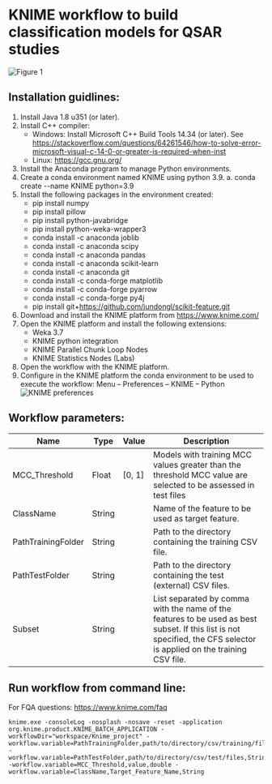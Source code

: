 # KNIME workflow to build classification models for QSAR studies

![Figure 1](https://github.com/cicese-biocom/classification-QSAR-bioKom/assets/19722447/5c510e77-221b-4a4e-9e02-4a62a9f968f0)

## Installation guidlines:

1.	Install Java 1.8 u351 (or later). 
2.	Install C++ compiler:
	- Windows: Install Microsoft C++ Build Tools 14.34 (or later). See https://stackoverflow.com/questions/64261546/how-to-solve-error-microsoft-visual-c-14-0-or-greater-is-required-when-inst
	- Linux: https://gcc.gnu.org/
4.	Install the Anaconda program to manage Python environments.
5.	Create a conda environment named KNIME using python 3.9.
a.	conda create --name KNIME python=3.9
6.	Install the following packages in the environment created:
	- pip install numpy
	- pip install pillow
	- pip install python-javabridge
	- pip install python-weka-wrapper3
	- conda install -c anaconda joblib
	- conda install -c anaconda scipy
	- conda install -c anaconda pandas
	- conda install -c anaconda scikit-learn
	- conda install -c anaconda git
	- conda install -c conda-forge matplotlib
	- conda install -c conda-forge pyarrow
	- conda install -c conda-forge py4j
	- pip install git+https://github.com/jundongl/scikit-feature.git
6.	Download and install the KNIME platform from https://www.knime.com/
7.	Open the KNIME platform and install the following extensions:
	- Weka 3.7
	- KNIME python integration
	- KNIME Parallel Chunk Loop Nodes
	- KNIME Statistics Nodes (Labs)
8.	Open the workflow with the KNIME platform.
9.	Configure in the KNIME platform the conda environment to be used to execute the workflow: Menu – Preferences – KNIME – Python
![KNIME preferences](https://github.com/cicese-biocom/classification-QSAR-bioKom/assets/19722447/a327aa38-2350-4b7d-824d-36247164e15c)



## Workflow parameters:

|Name|Type|Value|Description|
|----|----|----|----|
|MCC_Threshold|Float|[0, 1]|Models with training MCC values greater than the threshold MCC value are selected to be assessed in test files|
|ClassName|String||Name of the feature to be used as target feature.|
|PathTrainingFolder|String||Path to the directory containing the training CSV file.|
|PathTestFolder|String||Path to the directory containing the test (external) CSV files.|
|Subset|String||List separated by comma with the name of the features to be used as best subset. If this list is not specified, the CFS selector is applied on the training CSV file.|

## Run workflow from command line:
For FQA questions: https://www.knime.com/faq
```
knime.exe -consoleLog -nosplash -nosave -reset -application org.knime.product.KNIME_BATCH_APPLICATION -workflowDir="workspace/Knime_project" -workflow.variable=PathTrainingFolder,path/to/directory/csv/training/file,String -workflow.variable=PathTestFolder,path/to/directory/csv/test/files,String -workflow.variable=MCC_Threshold,value,double -workflow.variable=ClassName,Target_Feature_Name,String
```
